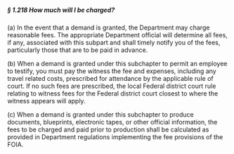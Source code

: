 ##### § 1.218 How much will I be charged? #####

(a) In the event that a demand is granted, the Department may charge reasonable fees. The appropriate Department official will determine all fees, if any, associated with this subpart and shall timely notify you of the fees, particularly those that are to be paid in advance.

(b) When a demand is granted under this subchapter to permit an employee to testify, you must pay the witness the fee and expenses, including any travel related costs, prescribed for attendance by the applicable rule of court. If no such fees are prescribed, the local Federal district court rule relating to witness fees for the Federal district court closest to where the witness appears will apply.

(c) When a demand is granted under this subchapter to produce documents, blueprints, electronic tapes, or other official information, the fees to be charged and paid prior to production shall be calculated as provided in Department regulations implementing the fee provisions of the FOIA.